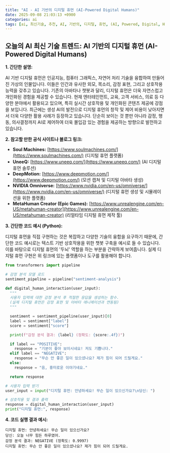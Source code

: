 ```yaml
---
title: "AI - AI 기반의 디지털 휴먼 (AI-Powered Digital Humans)"
date: 2025-09-08 21:03:13 +0900
categories: ai
tags: [ai, 최신기술, 추천, AI, 기반의, 디지털, 휴먼, (AI, Powered, Digital, Humans)]
---
```


## 오늘의 AI 최신 기술 트렌드: **AI 기반의 디지털 휴먼 (AI-Powered Digital Humans)**

**1. 간단한 설명:**

AI 기반 디지털 휴먼은 인공지능, 컴퓨터 그래픽스, 자연어 처리 기술을 융합하여 만들어진 가상의 인물입니다. 이들은 인간과 유사한 외모, 목소리, 감정 표현, 그리고 상호작용 능력을 갖추고 있습니다. 기존의 아바타나 챗봇과 달리, 디지털 휴먼은 더욱 자연스럽고 개인화된 경험을 제공할 수 있습니다. 현재 엔터테인먼트, 교육, 고객 서비스, 의료 등 다양한 분야에서 활용되고 있으며, 특히 실시간 상호작용 및 개인화된 콘텐츠 제공에 강점을 보입니다. 최근에는 생성 AI의 발전으로 디지털 휴먼의 창작 및 제어 비용이 낮아지면서 더욱 다양한 활용 사례가 등장하고 있습니다. 단순히 보이는 것 뿐만 아니라 감정, 행동, 의사결정까지 AI로 제어하여 더욱 몰입감 있는 경험을 제공하는 방향으로 발전하고 있습니다.

**2. 참고할 만한 공식 사이트나 블로그 링크:**

*   **Soul Machines:** [https://www.soulmachines.com/](https://www.soulmachines.com/) (디지털 휴먼 플랫폼)
*   **UneeQ:** [https://www.uneeq.com/](https://www.uneeq.com/) (AI 디지털 휴먼 솔루션)
*   **DeepMotion:** [https://www.deepmotion.com/](https://www.deepmotion.com/) (모션 캡쳐 및 디지털 아바타 생성)
*   **NVIDIA Omniverse:** [https://www.nvidia.com/en-us/omniverse/](https://www.nvidia.com/en-us/omniverse/) (디지털 휴먼 생성 및 시뮬레이션을 위한 플랫폼)
*   **MetaHuman Creator (Epic Games):** [https://www.unrealengine.com/en-US/metahuman-creator](https://www.unrealengine.com/en-US/metahuman-creator) (리얼타임 디지털 휴먼 제작 툴)

**3. 간단한 코드 예시 (Python):**

디지털 휴먼을 직접 구현하는 것은 복잡하고 다양한 기술의 융합을 요구하기 때문에, 간단한 코드 예시로는 텍스트 기반 상호작용을 위한 챗봇 구축을 예시로 들 수 있습니다.  이를 바탕으로 디지털 휴먼의 '두뇌' 역할을 하는 부분을 간략하게 보여줍니다.  실제 디지털 휴먼 구현은 위 링크에 있는 플랫폼이나 도구를 활용해야 합니다.

```python
from transformers import pipeline

# 감정 분석 모델 로드
sentiment_pipeline = pipeline("sentiment-analysis")

def digital_human_interaction(user_input):
  """
  사용자 입력에 대한 감정 분석 후 적절한 응답을 생성하는 함수.
  (실제 디지털 휴먼은 감정 표현 및 아바타 애니메이션과 연동됨)
  """

  sentiment = sentiment_pipeline(user_input)[0]
  label = sentiment["label"]
  score = sentiment["score"]

  print(f"감정 분석 결과: {label} (정확도: {score:.4f})")

  if label == "POSITIVE":
    response = "기분이 좋아 보이시네요! 저도 기쁩니다."
  elif label == "NEGATIVE":
    response = "무슨 안 좋은 일이 있으셨나요? 제가 힘이 되어 드릴게요."
  else:
    response = "음, 흥미로운 이야기네요."

  return response

# 사용자 입력 받기
user_input = input("디지털 휴먼: 안녕하세요! 무슨 일이 있으신가요?\n당신: ")

# 상호작용 및 결과 출력
response = digital_human_interaction(user_input)
print("디지털 휴먼:", response)
```

**4. 코드 실행 결과 예시:**

```
디지털 휴먼: 안녕하세요! 무슨 일이 있으신가요?
당신: 오늘 너무 힘든 하루였어.
감정 분석 결과: NEGATIVE (정확도: 0.9997)
디지털 휴먼: 무슨 안 좋은 일이 있으셨나요? 제가 힘이 되어 드릴게요.
```

